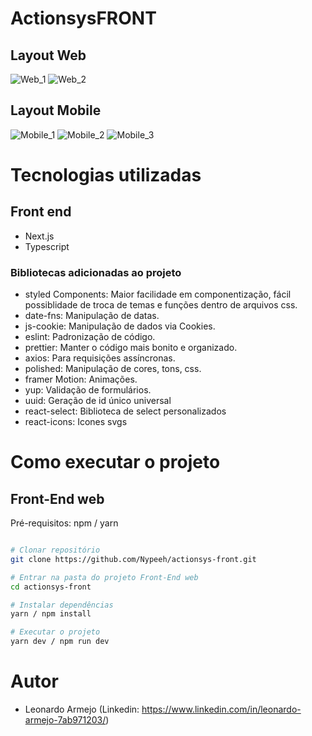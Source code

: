 # ActionsysFRONT

## Layout Web
 
![Web_1](https://user-images.githubusercontent.com/71713087/125711907-ba26d38a-cff0-47f9-b1ff-23d69e084f68.png)
![Web_2](https://user-images.githubusercontent.com/71713087/125711932-cfb021d9-5cab-42ef-b7c4-947d01a19854.png)

## Layout Mobile

![Mobile_1](https://user-images.githubusercontent.com/71713087/125712023-27e6811f-e40d-4bd0-8b64-67fde09c9217.png)
![Mobile_2](https://user-images.githubusercontent.com/71713087/125712058-13c09e2e-ceb2-43a8-982f-60f97e652ea4.png)
![Mobile_3](https://user-images.githubusercontent.com/71713087/125712073-3f8d5e6e-c9fb-4c16-aba5-cd9724f69938.png)

# Tecnologias utilizadas

## Front end
- Next.js
- Typescript

### Bibliotecas adicionadas ao projeto

- styled Components: Maior facilidade em componentização, fácil possiblidade de troca de temas e funções dentro de arquivos css.
- date-fns: Manipulação de datas.
- js-cookie: Manipulação de dados via Cookies.
- eslint: Padronização de código.
- prettier: Manter o código mais bonito e organizado.
- axios: Para requisições assíncronas.
- polished: Manipulação de cores, tons, css.
- framer Motion: Animações.
- yup: Validação de formulários.
- uuid: Geração de id único universal
- react-select: Biblioteca de select personalizados
- react-icons: Icones svgs

# Como executar o projeto

## Front-End web
Pré-requisitos: npm / yarn

```bash

# Clonar repositório
git clone https://github.com/Nypeeh/actionsys-front.git

# Entrar na pasta do projeto Front-End web
cd actionsys-front

# Instalar dependências
yarn / npm install

# Executar o projeto
yarn dev / npm run dev

```

# Autor

* Leonardo Armejo (Linkedin: https://www.linkedin.com/in/leonardo-armejo-7ab971203/)
